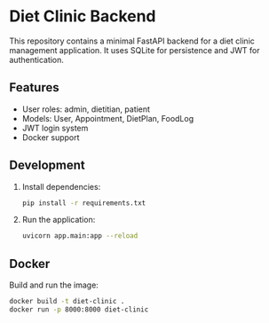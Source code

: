 # Diet Clinic Backend

This repository contains a minimal FastAPI backend for a diet clinic management application.
It uses SQLite for persistence and JWT for authentication.

## Features
- User roles: admin, dietitian, patient
- Models: User, Appointment, DietPlan, FoodLog
- JWT login system
- Docker support

## Development
1. Install dependencies:
   ```bash
   pip install -r requirements.txt
   ```
2. Run the application:
   ```bash
   uvicorn app.main:app --reload
   ```

## Docker
Build and run the image:
```bash
docker build -t diet-clinic .
docker run -p 8000:8000 diet-clinic
```
